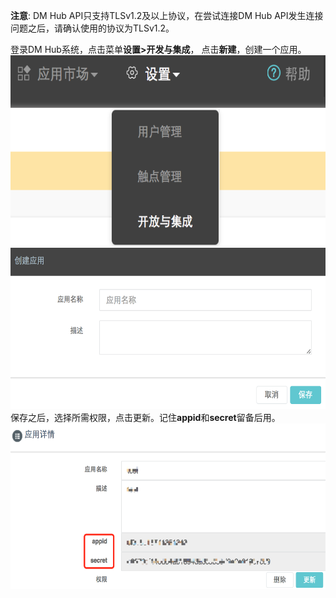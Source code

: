 **注意**: DM Hub API只支持TLSv1.2及以上协议，在尝试连接DM Hub API发生连接问题之后，请确认使用的协议为TLSv1.2。

登录DM Hub系统，点击菜单**设置>开发与集成**， 点击**新建**，创建一个应用。
<img src="resources/create1.png" width="600" height="305"/>
<img src="resources/create2.png" width="600" height="258"/>
保存之后，选择所需权限，点击更新。记住**appid**和**secret**留备后用。
<img src="resources/create3.png" width="600" height="265"/>